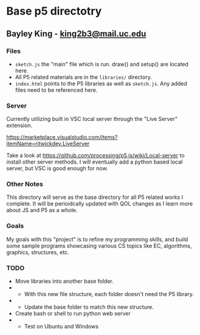 # Base p5 directotry
## Bayley King - king2b3@mail.uc.edu


### Files
- `sketch.js` the "main" file which is run. draw() and setup() are located here.
- All P5 related materials are in the `libraries/` directory. 
- `index.html` points to the P5 libraries as well as `sketch.js`. Any added files need to be referenced here.

### Server
Currently utilizing built in VSC local server through the "Live Server" extension. 

https://marketplace.visualstudio.com/items?itemName=ritwickdey.LiveServer

Take a look at https://github.com/processing/p5.js/wiki/Local-server to install other server methods. I will eventually add a python based local server, but VSC is good enough for now. 

### Other Notes
This directory will serve as the base directory for all P5 related works I complete. 
It will be perioidcally updated with QOL changes as I learn more about JS and P5 as a whole.

### Goals
My goals with this "project" is to refine my programming skills, and build some sample programs showcasing various CS topics like EC, algorithms, graphics, structures, etc.

### TODO
- Move libraries into another base folder.
- - With this new file structure, each folder doesn't need the P5 library. 
- -  Update the base folder to match this new structure.
- Create bash or shell to run python web server
- - Test on Ubuntu and Windows
